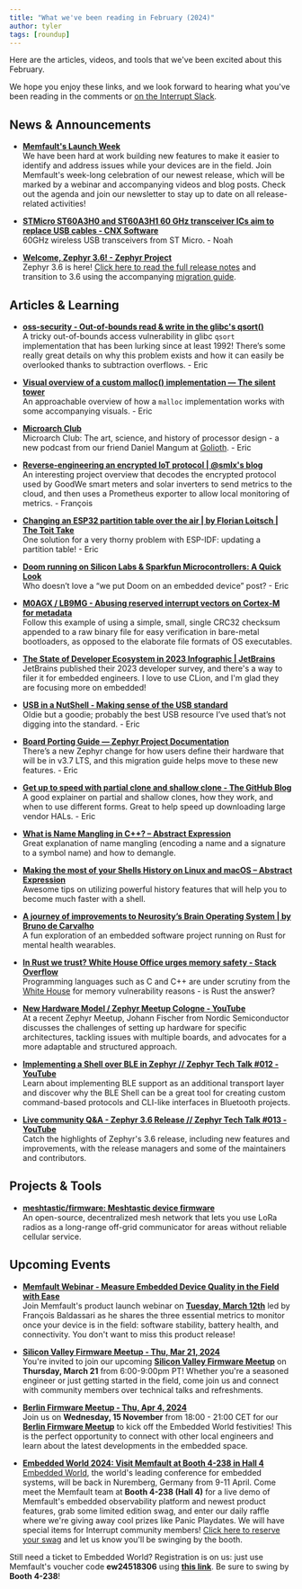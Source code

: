 ```yaml
---
title: "What we've been reading in February (2024)"
author: tyler
tags: [roundup]
---
```


<!-- excerpt start -->

Here are the articles, videos, and tools that we've been excited about this
February. 

<!-- excerpt end -->

We hope you enjoy these links, and we look forward to hearing what you've been
reading in the comments or [on the Interrupt Slack](https://interrupt-slack.herokuapp.com/).


## News & Announcements
- [**Memfault's Launch Week**](https://go.memfault.com/memfault-launch-week-march-2024)<br>
We have been hard at work building new features to make it easier to identify and address issues while your devices are in the field. Join Memfault's week-long celebration of our newest release, which will be marked by a webinar and accompanying videos and blog posts. Check out the agenda and join our newsletter to stay up to date on all release-related activities!  

- [**STMicro ST60A3H0 and ST60A3H1 60 GHz transceiver ICs aim to replace USB cables - CNX Software**](https://www.cnx-software.com/2024/02/22/stmicro-st60a3h0-and-st60a3h1-60-ghz-transceiver-ics-aim-to-replace-usb-cables/?amp=1)<br>
60GHz wireless USB transceivers from ST Micro. - Noah

- [**Welcome, Zephyr 3.6! - Zephyr Project**](https://www.zephyrproject.org/welcome-zephyr-3-6/)<br>
Zephyr 3.6 is here! [Click here to read the full release notes](https://docs.zephyrproject.org/latest/releases/release-notes-3.6.html) and transition to 3.6 using the accompanying [migration guide](https://docs.zephyrproject.org/latest/releases/release-notes-3.6.html). 


## Articles & Learning
- [**oss-security - Out-of-bounds read & write in the glibc's qsort()**](https://www.openwall.com/lists/oss-security/2024/01/30/7)<br>
A tricky out-of-bounds access vulnerability in glibc `qsort` implementation that has been lurking since at least 1992! There’s some really great details on why this problem exists and how it can easily be overlooked thanks to subtraction overflows. - Eric

- [**Visual overview of a custom malloc() implementation — The silent tower**](https://silent-tower.net/projects/visual-overview-malloc#fnref:2-Mmap)<br>
An approachable overview of how a `malloc` implementation works with some accompanying visuals. - Eric

- [**Microarch Club**](https://microarch.club/)<br>
Microarch Club: The art, science, and history of processor design - a new podcast from our friend Daniel Mangum at [Golioth](https://golioth.io/). - Eric

- [**Reverse-engineering an encrypted IoT protocol | @smlx's blog**](https://smlx.dev/posts/goodwe-sems-protocol-teardown/)<br>
An interesting project overview that decodes the encrypted protocol used by GoodWe smart meters and solar inverters to send metrics to the cloud, and then uses a Prometheus exporter to allow local monitoring of metrics. - François

- [**Changing an ESP32 partition table over the air | by Florian Loitsch | The Toit Take**](https://blog.toit.io/changing-an-esp32-partition-table-over-the-air-276c86feeba8)<br>
One solution for a very thorny problem with ESP-IDF: updating a partition table! - Eric

- [**Doom running on Silicon Labs & Sparkfun Microcontrollers: A Quick Look**](https://community.silabs.com/s/share/a5UVm00000002Y5MAI/doom-running-on-silicon-labs-sparkfun-microcontrollers-a-quick-look?language=en_US&source=Email&detail=Newsletter&cid=eml-new-blu-022224&mkt_tok=NjM0LVNMVS0zNzkAAAGRcTWjktUpLJn8KTdKnqQPvKeWCtC_jHippIHL15RT0YNDIggH6jJYLXt44qTMDUsFieDGewcR4YbpO-WLcDfmY63FZBSRbMQZHMD9KZaFSJRCJTc)<br>
Who doesn’t love a “we put Doom on an embedded device” post? - Eric

- [**M0AGX / LB9MG - Abusing reserved interrupt vectors on Cortex-M for metadata**](https://m0agx.eu/cortex-m-reserved-vectors-as-metadata.html)<br>
Follow this example of using a simple, small, single CRC32 checksum appended to a raw binary file for easy verification in bare-metal bootloaders, as opposed to the elaborate file formats of OS executables.

- [**The State of Developer Ecosystem in 2023 Infographic | JetBrains**](https://www.jetbrains.com/lp/devecosystem-2023/embedded/)<br>
JetBrains published their 2023 developer survey, and there's a way to filer it for embedded engineers. I love to use CLion, and I'm glad they are focusing more on embedded!

- [**USB in a NutShell - Making sense of the USB standard**](https://www.beyondlogic.org/usbnutshell/usb1.shtml)<br>
Oldie but a goodie; probably the best USB resource I’ve used that’s not digging into the standard. - Eric

- [**Board Porting Guide — Zephyr Project Documentation**](https://docs.zephyrproject.org/latest/hardware/porting/board_porting.html#transition-to-the-current-hardware-model)<br>
There’s a new Zephyr change for how users define their hardware that will be in v3.7 LTS, and this migration guide helps move to these new features. - Eric

- [**Get up to speed with partial clone and shallow clone - The GitHub Blog**](https://github.blog/2020-12-21-get-up-to-speed-with-partial-clone-and-shallow-clone/)<br>
A good explainer on partial and shallow clones, how they work, and when to use different forms. Great to help speed up downloading large vendor HALs. - Eric

- [**What is Name Mangling in C++? – Abstract Expression**](https://abstractexpr.com/2023/01/03/what-is-name-mangling-in-cpp/)<br>
Great explanation of name mangling (encoding a name and a signature to a symbol name) and how to demangle.

- [**Making the most of your Shells History on Linux and macOS – Abstract Expression**](https://abstractexpr.com/2024/02/18/making-the-most-of-your-shells-history-on-linux-and-macos/)<br>
Awesome tips on utilizing powerful history features that will help you to become much faster with a shell.

- [**A journey of improvements to Neurosity’s Brain Operating System | by Bruno de Carvalho**](https://medium.com/@biasedbit/a-journey-of-improvements-to-neurositys-brain-operating-system-8ef6f9af11ac)<br>
A fun exploration of an embedded software project running on Rust for mental health wearables.

- [**In Rust we trust? White House Office urges memory safety - Stack Overflow**](https://stackoverflow.blog/2024/03/04/in-rust-we-trust-white-house-office-urges-memory-safety/)<br>
Programming languages such as C and C++ are under scrutiny from the [White House](https://www.whitehouse.gov/oncd/briefing-room/2024/02/26/memory-safety-fact-sheet/) for memory vulnerability reasons - is Rust the answer? 

- [**New Hardware Model / Zephyr Meetup Cologne - YouTube**](https://www.youtube.com/watch?v=lt-bioPbZgw)<br>
At a recent Zephyr Meetup, Johann Fischer from Nordic Semiconductor discusses the challenges of setting up hardware for specific architectures, tackling issues with multiple boards, and advocates for a more adaptable and structured approach.

- [**Implementing a Shell over BLE in Zephyr // Zephyr Tech Talk #012 - YouTube**](https://www.youtube.com/watch?v=uuev2T0x80Q)<br>
Learn about implementing BLE support as an additional transport layer and discover why the BLE Shell can be a great tool for creating custom command-based protocols and CLI-like interfaces in Bluetooth projects.

- [**Live community Q&A - Zephyr 3.6 Release // Zephyr Tech Talk #013 - YouTube**](https://www.youtube.com/watch?v=ay22XeIlWA0&t=2s)<br>
Catch the highlights of Zephyr's 3.6 release, including new features and improvements, with the release managers and some of the maintainers and contributors. 


## Projects & Tools

- [**meshtastic/firmware: Meshtastic device firmware**](https://github.com/meshtastic/firmware)<br>
An open-source, decentralized mesh network that lets you use LoRa radios as a long-range off-grid communicator for areas without reliable cellular service.


## Upcoming Events
- [**Memfault Webinar - Measure Embedded Device Quality in the Field with Ease**](https://hubs.la/Q02mg8Tc0)<br>
Join Memfault's product launch webinar on [**Tuesday, March 12th**](https://hubs.la/Q02mg8Tc0) led by François Baldassari as he shares the three essential metrics to monitor once your device is in the field: software stability, battery health, and connectivity. You don't want to miss this product release!

- [**Silicon Valley Firmware Meetup - Thu, Mar 21, 2024**](https://www.eventbrite.com/e/silicon-valley-firmware-meetup-tickets-846305822497?aff=oddtdtcreator)<br>
You're invited to join our upcoming [**Silicon Valley Firmware Meetup**](https://www.eventbrite.com/e/silicon-valley-firmware-meetup-tickets-846305822497?aff=oddtdtcreator) on **Thursday, March 21** from 6:00-9:00pm PT!  Whether you're a seasoned engineer or just getting started in the field, come join us and connect with community members over technical talks and refreshments.  
 
- [**Berlin Firmware Meetup - Thu, Apr 4, 2024**](https://www.eventbrite.com/e/berlin-firmware-meetup-tickets-848601318387?aff=oddtdtcreator)<br>
Join us on **Wednesday, 15 November** from 18:00 - 21:00 CET for our [**Berlin Firmware Meetup**](https://www.eventbrite.com/e/berlin-firmware-meetup-tickets-848601318387?aff=oddtdtcreator) to kick off the Embedded World festivities! This is the perfect opportunity to connect with other local engineers and learn about the latest developments in the embedded space.

- [**Embedded World 2024: Visit Memfault at Booth 4-238 in Hall 4**](https://hubs.la/Q02kgvHP0)<br>
[Embedded World](https://www.embedded-world.de/en), the world's leading conference for embedded systems, will be back in Nuremberg, Germany from 9-11 April. Come meet the Memfault team at **Booth 4-238 (Hall 4)** for a live demo of Memfault's embedded observability platform and newest product features, grab some limited edition swag, and enter our daily raffle where we're giving away cool prizes like Panic Playdates. We will have special items for Interrupt community members! [Click here to reserve your swag](https://share.hsforms.com/1YlErHzpVT-avI4zPg2SRPA53an2) and let us know you'll be swinging by the booth.

Still need a ticket to Embedded World? Registration is on us: just use Memfault's voucher code **ew24518306** using [**this link**](https://hubs.ly/Q02nrD5R0). Be sure to swing by **Booth 4-238**!



